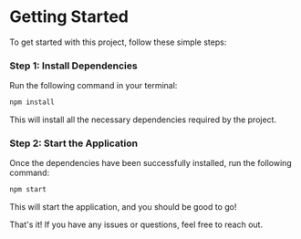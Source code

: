 # Getting Started

To get started with this project, follow these simple steps:

### Step 1: Install Dependencies

Run the following command in your terminal:
```bash
npm install
```

This will install all the necessary dependencies required by the project.

### Step 2: Start the Application

Once the dependencies have been successfully installed, run the following command:

```bash
npm start
```

This will start the application, and you should be good to go!

That's it! If you have any issues or questions, feel free to reach out.